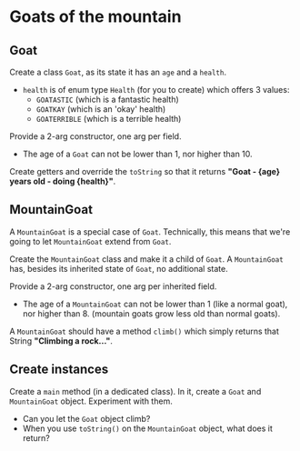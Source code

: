 # Goats of the mountain

## Goat

Create a class `Goat`, as its state it has an `age` and a `health`.
- `health` is of enum type `Health` (for you to create) which offers 3 values:
    - `GOATASTIC` (which is a fantastic health)
    - `GOATKAY` (which is an 'okay' health)
    - `GOATERRIBLE` (which is a terrible health)
    
Provide a 2-arg constructor, one arg per field.
- The age of a `Goat` can not be lower than 1, nor higher than 10.
    
Create getters and override the `toString` so that it returns **"Goat - {age} years old - doing {health}"**.

## MountainGoat

A `MountainGoat` is a special case of `Goat`. Technically, this means that we're going to let `MountainGoat` 
extend from `Goat`.

Create the `MountainGoat` class and make it a child of `Goat`.
A `MountainGoat` has, besides its inherited state of `Goat`, no additional state.

Provide a 2-arg constructor, one arg per inherited field.
- The age of a `MountainGoat` can not be lower than 1 (like a normal goat), 
nor higher than 8. (mountain goats grow less old than normal goats).

A `MountainGoat` should have a method `climb()` which simply returns that String **"Climbing a rock..."**.

## Create instances

Create a `main` method (in a dedicated class). In it, create a `Goat` and `MountainGoat` object. Experiment with them.
- Can you let the `Goat` object climb?
- When you use `toString()` on  the `MountainGoat` object, what does it return?